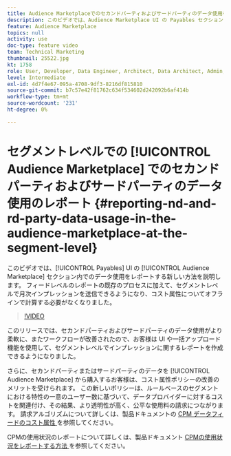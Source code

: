 ```yaml
---
title: Audience Marketplaceでのセカンドパーティおよびサードパーティのデータ使用をセグメントレベルでレポートする
description: このビデオでは、Audience Marketplace UI の Payables セクション内でのデータ使用をレポートする新しい方法を説明します。 フィードレベルのレポートの既存のプロセスに加えて、セグメントレベルで月次インプレッションを送信できるようになり、コスト属性についてオフラインで計算する必要がなくなりました。
feature: Audience Marketplace
topics: null
activity: use
doc-type: feature video
team: Technical Marketing
thumbnail: 25522.jpg
kt: 1758
role: User, Developer, Data Engineer, Architect, Data Architect, Admin, Leader
level: Intermediate
exl-id: 4d7f4e67-095a-4708-9df3-8216df815810
source-git-commit: b7c57e42f81762c634f534602d242092b6af414b
workflow-type: tm+mt
source-wordcount: '231'
ht-degree: 0%

---
```


# セグメントレベルでの [!UICONTROL Audience Marketplace] でのセカンドパーティおよびサードパーティのデータ使用のレポート {#reporting-nd-and-rd-party-data-usage-in-the-audience-marketplace-at-the-segment-level}

このビデオでは、[!UICONTROL Payables] UI の [!UICONTROL Audience Marketplace] セクション内でのデータ使用をレポートする新しい方法を説明します。 フィードレベルのレポートの既存のプロセスに加えて、セグメントレベルで月次インプレッションを送信できるようになり、コスト属性についてオフラインで計算する必要がなくなりました。

>[!VIDEO](https://video.tv.adobe.com/v/25522/?quality=12)

このリリースでは、セカンドパーティおよびサードパーティのデータ使用がより柔軟に、またワークフローが改善されたので、お客様は UI や一括アップロード機能を使用して、セグメントレベルでインプレッションに関するレポートを作成できるようになりました。

さらに、セカンドパーティまたはサードパーティのデータを [!UICONTROL Audience Marketplace] から購入するお客様は、コスト属性ポリシーの改善のメリットを受けられます。 この新しいポリシーは、ルールベースのセグメントにおける特性の一意のユーザー数に基づいて、データプロバイダーに対するコストを関連付け、その結果、より透明性が高く、公平な使用料の請求につながります。 請求アルゴリズムについて詳しくは、製品ドキュメントの [CPM データフィードのコスト属性 ](https://experiencecloud.adobe.com/resources/help/ja_JP/aam/marketplace_cpm_billing.html) を参照してください。

CPMの使用状況のレポートについて詳しくは、製品ドキュメント [CPMの使用状況をレポートする方法 ](https://experiencecloud.adobe.com/resources/help/ja_JP/aam/t_marketplace_report_cpm_usage.html) を参照してください。
